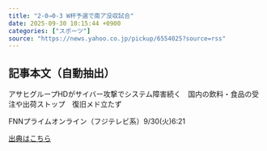 ```yaml
---
title: "2-0→0-3 W杯予選で南ア没収試合"
date: 2025-09-30 10:15:44 +0900
categories: ["スポーツ"]
source: "https://news.yahoo.co.jp/pickup/6554025?source=rss"
---
```


## 記事本文（自動抽出）
<div><div class="sc-1t7ra5j-6 hhriyT"><p class="sc-1t7ra5j-7 casbUp">アサヒグループHDがサイバー攻撃でシステム障害続く　国内の飲料・食品の受注や出荷ストップ　復旧メド立たず</p><p class="sc-1t7ra5j-8 bVxZvL"><span class="sc-1t7ra5j-9 dIJJqB">FNNプライムオンライン（フジテレビ系）</span><time><span class="sc-1t7ra5j-10 cfHAOL">9/30(火)</span><span class="sc-1t7ra5j-10 cfHAOL">6:21</span></time></p></div></div>

[出典はこちら](https://news.yahoo.co.jp/pickup/6554025?source=rss)
